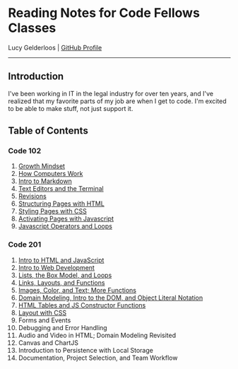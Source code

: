 # Reading Notes for Code Fellows Classes

Lucy Gelderloos \| [GitHub Profile](https://github.com/lucy-gelderloos)

---

## Introduction

I've been working in IT in the legal industry for over ten years, and I've realized that my favorite parts of my job are when I get to code. I'm excited to be able to make stuff, not just support it.

## Table of Contents

### Code 102

1. [Growth Mindset](https://lucy-gelderloos.github.io/reading-notes/growth-mindset.md)
2. [How Computers Work](https://lucy-gelderloos.github.io/reading-notes/computer-basics.md)
3. [Intro to Markdown](https://lucy-gelderloos.github.io/reading-notes/intro-to-markdown.md)
4. [Text Editors and the Terminal](https://lucy-gelderloos.github.io/reading-notes/text-editors-terminal.md)
5. [Revisions](https://lucy-gelderloos.github.io/reading-notes/intro-to-markdown.md)
6. [Structuring Pages with HTML](https://lucy-gelderloos.github.io/reading-notes/html-structure.md)
7. [Styling Pages with CSS](https://lucy-gelderloos.github.io/reading-notes/css-styling.md)
8. [Activating Pages with Javascript](https://lucy-gelderloos.github.io/reading-notes/javscript.md)
9. [Javascript Operators and Loops](https://lucy-gelderloos.github.io/reading-notes/js-expressions-operators-loops.md)

### Code 201

1. [Intro to HTML and JavaScript](https://lucy-gelderloos.github.io/reading-notes/class-01.md)
2. [Intro to Web Development](https://lucy-gelderloos.github.io/reading-notes/class-02.md)
3. [Lists, the Box Model, and Loops](https://lucy-gelderloos.github.io/reading-notes/class-03.md)
4. [Links, Layouts, and Functions](https://lucy-gelderloos.github.io/reading-notes/class-04.md)
5. [Images, Color, and Text; More Functions](https://lucy-gelderloos.github.io/reading-notes/class-05.md)
6. [Domain Modeling, Intro to the DOM, and Object Literal Notation](https://lucy-gelderloos.github.io/reading-notes/class-06.md)
7. [HTML Tables and JS Constructor Functions](https://lucy-gelderloos.github.io/reading-notes/class-07.md)
8. [Layout with CSS](https://lucy-gelderloos.github.io/reading-notes/class-08.md)
9. Forms and Events
10. Debugging and Error Handling
11. Audio and Video in HTML; Domain Modeling Revisited
12. Canvas and ChartJS
13. Introduction to Persistence with Local Storage
14. Documentation, Project Selection, and Team Workflow
